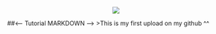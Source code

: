 
<p align ="center"> <img src="https://sv1.uphinhnhanh.com/images/2018/07/17/hp.png"> </p>
##<-- Tutorial MARKDOWN --> 
>This is my first upload on my github ^^



